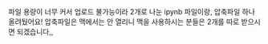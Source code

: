 파일 용량이 너무 커서 업로드 불가능이라 2개로 나눈 ipynb 파일이랑, 압축파일 하나 올려뒀어요!
압축파일은 맥에서는 안 열리니 맥을 사용하시는 분들은 2개를 따로 받으시면 되겠습니다,,
